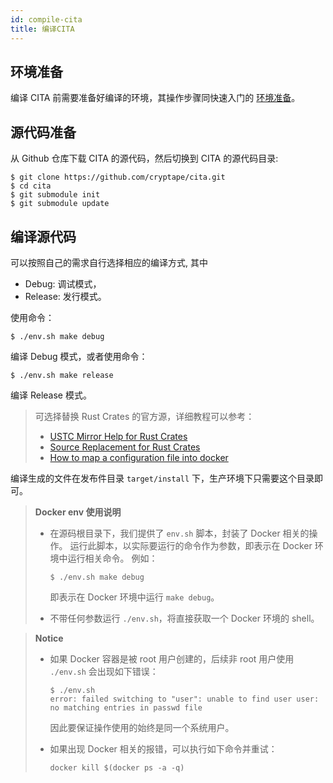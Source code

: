 ```yaml
---
id: compile-cita
title: 编译CITA
---
```


## 环境准备
   编译 CITA 前需要准备好编译的环境，其操作步骤同快速入门的 [环境准备]。
   
## 源代码准备

从 Github 仓库下载 CITA 的源代码，然后切换到 CITA 的源代码目录:

```shell
$ git clone https://github.com/cryptape/cita.git
$ cd cita
$ git submodule init
$ git submodule update
```
  
## 编译源代码

可以按照自己的需求自行选择相应的编译方式, 其中

* Debug: 调试模式，
* Release: 发行模式。

使用命令：

```shell
$ ./env.sh make debug
```

编译 Debug 模式，或者使用命令：

```shell
$ ./env.sh make release
```

编译 Release 模式。

> 可选择替换 Rust Crates 的官方源，详细教程可以参考：
>
> - [USTC Mirror Help for Rust Crates](http://mirrors.ustc.edu.cn/help/crates.io-index.html)
> - [Source Replacement for Rust Crates](https://doc.rust-lang.org/cargo/reference/source-replacement.html)
> - [How to map a configuration file into docker](https://docs.docker.com/storage/volumes/)

编译生成的文件在发布件目录 `target/install` 下，生产环境下只需要这个目录即可。

> **Docker env 使用说明**
>
> * 在源码根目录下，我们提供了 `env.sh` 脚本，封装了 Docker 相关的操作。
> 运行此脚本，以实际要运行的命令作为参数，即表示在 Docker 环境中运行相关命令。
> 例如：
>
>   ```shell
>   $ ./env.sh make debug
>   ```
>
>   即表示在 Docker 环境中运行 `make debug`。
> * 不带任何参数运行 `./env.sh`，将直接获取一个 Docker 环境的 shell。

> **Notice**
>
> * 如果 Docker 容器是被 root 用户创建的，后续非 root 用户使用 `./env.sh` 会出现如下错误：
>
>   ```shell
>   $ ./env.sh
>   error: failed switching to "user": unable to find user user: no matching entries in passwd file
>   ```
>   因此要保证操作使用的始终是同一个系统用户。
> * 如果出现 Docker 相关的报错，可以执行如下命令并重试：
>   ```shell
>   docker kill $(docker ps -a -q)
> 

[环境准备]: ../getting-started/setup
